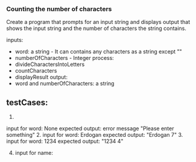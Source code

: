 ### Counting the number of characters
Create a program that prompts for an input string and displays output that shows the input string and the number of characters the string contains.

inputs:
- word: a string - It can contains any characters as a string except ""
- numberOfCharacters - Integer
process:
- divideCharactersIntoLetters
- countCharacters
- displayResult 
output:
- word and numberOfCharacters: a string

testCases:
----------
1. 
input for word: None
expected output: error message "Please enter something"
2. 
input for word: Erdogan
expected output: "Erdogan 7"
3. 
input for word: 1234
expected output: "1234 4"

4. input for name: <script> 
expected output: error message "Please enter a valid name"

5. input for name: },{, [], :, ;, & - They should be checked separately for all
expected output: error message "Please enter a valid name"

6. input for name: ADD, DELETE, SELECT, UPDATE, WHERE - They should be checked separately for all
expected output: error message "Please enter a valid name

Process:
========
1. Ask users for a word
2. Check the name if it is empty or a malicious attack
2.a. If everythings is ok: Go step 3
2.b  If everything is not ok: Go step 1 again with error message
4. Divide the word into letters one by one
3. Count the characters
4. Print the word and number of characters

Refine process:
===============
Initialize numberOfCharacters to 0
Prompt "Please enter a word"
Set given name as in the word variable
Check word:
    If it does not works
        error = true
    Else 
        continue
    END IF
    If error
        Display "Please enter a valid name"
        Go back to prompt
Loop for word
    Increase numberOfCharacters with 1
Revert numberOfCharacters to String
Print word + " " + numberOfCharacters



